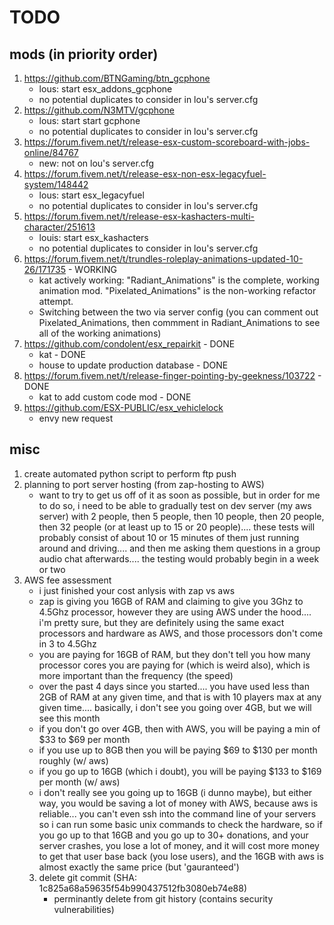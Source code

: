# TODO

## mods (in priority order)
1) https://github.com/BTNGaming/btn_gcphone
    - lous: start esx_addons_gcphone
    - no potential duplicates to consider in lou's server.cfg
2) https://github.com/N3MTV/gcphone
    - lous: start start gcphone
    - no potential duplicates to consider in lou's server.cfg
3) https://forum.fivem.net/t/release-esx-custom-scoreboard-with-jobs-online/84767
    - new: not on lou's server.cfg
5) https://forum.fivem.net/t/release-esx-non-esx-legacyfuel-system/148442
    - lous: start esx_legacyfuel
    - no potential duplicates to consider in lou's server.cfg
6) https://forum.fivem.net/t/release-esx-kashacters-multi-character/251613
    - louis: start esx_kashacters
    - no potential duplicates to consider in lou's server.cfg
7) https://forum.fivem.net/t/trundles-roleplay-animations-updated-10-26/171735 - WORKING
    - kat actively working: "Radiant_Animations" is the complete, working animation mod. "Pixelated_Animations" is the non-working refactor attempt. 
	- Switching between the two via server config (you can comment out Pixelated_Animations, then commment in Radiant_Animations to see all of the working animations)
8) https://github.com/condolent/esx_repairkit - DONE
    - kat - DONE
    - house to update production database - DONE
9) https://forum.fivem.net/t/release-finger-pointing-by-geekness/103722 - DONE
    - kat to add custom code mod - DONE
10) https://github.com/ESX-PUBLIC/esx_vehiclelock
    - envy new request

    

## misc
1) create automated python script to perform ftp push
2) planning to port server hosting (from zap-hosting to AWS)
    - want to try to get us off of it as soon as possible, but in order for me to do so, i need to be able to gradually test on dev server (my aws server) with 2 people, then 5 people, then 10 people, then 20 people, then 32 people (or at least up to 15 or 20 people).... these tests will probably consist of about 10 or 15 minutes of them just running around and driving.... and then me asking them questions in a group audio chat afterwards.... the testing would probably begin in a week or two
3) AWS fee assessment
    - i just finished your cost anlysis with zap vs aws
    - zap is giving you 16GB of RAM and claiming to give you 3Ghz to 4.5Ghz processor, however they are using AWS under the hood.... i'm pretty sure, but they are definitely using the same exact processors and hardware as AWS, and those processors don't come in 3 to 4.5Ghz
    - you are paying for 16GB of RAM, but they don't tell you how many processor cores you are paying for (which is weird also), which is more important than the frequency (the speed)
    - over the past 4 days since you started.... you have used less than 2GB of RAM at any given time, and that is with 10 players max at any given time.... basically, i don't see you going over 4GB, but we will see this month
    - if you don't go over 4GB, then with AWS, you will be paying a min of $33 to $69 per month
    - if you use up to 8GB then you will be paying $69 to $130 per month roughly (w/ aws)
    - if you go up to 16GB (which i doubt), you will be paying $133 to $169 per month (w/ aws)
    - i don't really see you going up to 16GB (i dunno maybe), but either way, you would be saving a lot of money with AWS, because aws is reliable... you can't even ssh into the command line of your servers so i can run some basic unix commands to check the hardware, so if you go up to that 16GB and you go up to 30+ donations, and your server crashes, you lose a lot of money, and it will cost more money to get that user base back (you lose users), and the 16GB with aws is almost exactly the same price (but 'gauranteed')
    3) delete git commit (SHA: 1c825a68a59635f54b990437512fb3080eb74e88) 
        - perminantly delete from git history (contains security vulnerabilities) 
